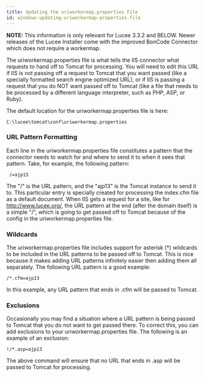 ```yaml
---
title: Updating the uriworkermap.properties File
id: windows-updating-uriworkermap-properties-file
---
```

**NOTE:** This information is only relevant for Lucee 3.3.2 and BELOW. Newer releases of the Lucee Installer come with the improved BonCode Connector which does not require a workermap.

The uriworkermap.properties file is what tells the IIS connector what requests to hand off to Tomcat for processing. You will need to edit this URL if IIS is not passing off a request to Tomcat that you want passed (like a specially formatted search engine optimized URL), or if IIS is passing a request that you do NOT want passed off to Tomcat (like a file that needs to be processed by a different language interpreter, such as PHP, ASP, or Ruby).

The default location for the uriworkermap.properties file is here:

	C:\lucee\tomcat\conf\uriworkermap.properties

### URL Pattern Formatting ###

Each line in the uriworkermap.properties file constitutes a pattern that the connector needs to watch for and where to send it to when it sees that pattern. Take, for example, the following pattern:

	 /=ajp13

The "/" is the URL pattern, and the "ajp13" is the Tomcat instance to send it to. This particular entry is specially created for processing the index.cfm file as a default document. When IIS gets a request for a site, like for <http://www.lucee.org/>, the URL pattern at the end (after the domain itself) is a simple "/", which is going to get passed off to Tomcat because of the config in the uriworkermap.properties file.

### Wildcards ###

The uriworkermap.properties file includes support for asterisk (*) wildcards to be included in the URL patterns to be passed off to Tomcat. This is nice because it makes adding URL patterns infinitely easier then adding them all separately. The following URL pattern is a good example:

```lucee
/*.cfm=ajp13
```

In this example, any URL pattern that ends in .cfm will be passed to Tomcat.

### Exclusions ###

Occasionally you may find a situation where a URL pattern is being passed to Tomcat that you do not want to get passed there. To correct this, you can add exclusions to your uriworkermap.properties file. The following is an example of an exclusion:

	!/*.asp=ajp13

The above command will ensure that no URL that ends in .asp will be passed to Tomcat for processing.